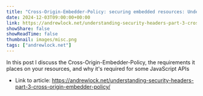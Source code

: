 ```yaml
---
title: "Cross-Origin-Embedder-Policy: securing embedded resources: Understanding cross-origin security headers - Part 3"
date: 2024-12-03T09:00:00+00:00
link: https://andrewlock.net/understanding-security-headers-part-3-cross-origin-embedder-policy/
showShare: false
showReadTime: false
thumbnail: images/misc.png
tags: ["andrewlock.net"]
---
```

In this post I discuss the Cross-Origin-Embedder-Policy, the requirements it places on your resources, and why it's required for some JavaScript APIs

- Link to article: https://andrewlock.net/understanding-security-headers-part-3-cross-origin-embedder-policy/